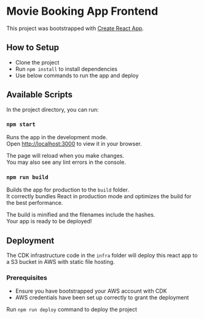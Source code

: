 # Movie Booking App Frontend

This project was bootstrapped with [Create React App](https://github.com/facebook/create-react-app).

## How to Setup

- Clone the project
- Run `npm install` to install dependencies
- Use below commands to run the app and deploy

## Available Scripts

In the project directory, you can run:

### `npm start`

Runs the app in the development mode.\
Open [http://localhost:3000](http://localhost:3000) to view it in your browser.

The page will reload when you make changes.\
You may also see any lint errors in the console.

### `npm run build`

Builds the app for production to the `build` folder.\
It correctly bundles React in production mode and optimizes the build for the best performance.

The build is minified and the filenames include the hashes.\
Your app is ready to be deployed!

## Deployment

The CDK infrastructure code in the `infra` folder will deploy this react app to a S3 bucket in AWS with static file hosting.

### Prerequisites

- Ensure you have bootstrapped your AWS account with CDK
- AWS credentials have been set up correctly to grant the deployment

Run `npm run deploy` command to deploy the project
